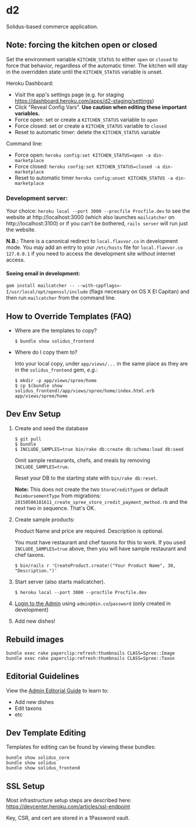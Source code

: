 # d2
Solidus-based commerce application.

## Note: forcing the kitchen open or closed
Set the environment variable `KITCHEN_STATUS` to either `open` or `closed` to force that behavior, regardless of the automatic timer. The kitchen will stay in the overridden state until the `KITCHEN_STATUS` variable is unset.

Heroku Dashboard:
- Visit the app's settings page (e.g. for staging https://dashboard.heroku.com/apps/d2-staging/settings)
- Click "Reveal Config Vars". **Use caution when editing these important variables.**
- Force open: set or create a `KITCHEN_STATUS` variable to `open`
- Force closed: set or create a `KITCHEN_STATUS` variable to `closed`
- Reset to automatic timer: delete the `KITCHEN_STATUS` variable

Command line:
- Force open: `heroku config:set KITCHEN_STATUS=open -a din-marketplace`
- Force closed: `heroku config:set KITCHEN_STATUS=closed -a din-marketplace`
- Reset to automatic timer `heroku config:unset KITCHEN_STATUS -a din-marketplace`

### Development server:
Your choice: `heroku local --port 3000 --procfile Procfile.dev` to see the website at http://localhost:3000 (which also launches `mailcatcher` on http://localhost:3100) or if you can't be bothered, `rails server` will run just the website.

**N.B.:** There is a canonical redirect to `local.flavvor.co` in development mode. You may add an entry to your `/etc/hosts` file for `local.flavvor.co 127.0.0.1` if you need to access the development site without internet access.

#### Seeing email in development:
`gem install mailcatcher -- --with-cppflags=-I/usr/local/opt/openssl/include`  (flags necessary on OS X El Capitan) and then run `mailcatcher` from the command line.

## How to Override Templates (FAQ)

- Where are the templates to copy?

    ```console
    $ bundle show solidus_frontend
    ```

- Where do I copy them to?

    Into your local copy, under `app/views/...` in the same place as they are in the `solidus_frontend` gem, _e.g._:

    ``` console
    $ mkdir -p app/views/spree/home
    $ cp $(bundle show solidus_frontend)/app/views/spree/home/index.html.erb app/views/spree/home
    ```


## Dev Env Setup

1. Create and seed the database

    ```console
    $ git pull
    $ bundle
    $ INCLUDE_SAMPLES=true bin/rake db:create db:schema:load db:seed
    ```

    Omit sample restaurants, chefs, and meals by removing `INCLUDE_SAMPLES=true`.

    Reset your DB to the starting state with `bin/rake db:reset`.

    **Note:** This does not create the two `StoreCreditType`s or default `ReimbursementType` from migrations: `20150506181611_create_spree_store_credit_payment_method.rb` and the next two in sequence. That's OK.

2. Create sample products:

    Product Name and price are required. Description is optional.

    You must have restaurant and chef taxons for this to work. If you used `INCLUDE_SAMPLES=true` above, then you will have sample restaurant and chef taxons.

    ```console
    $ bin/rails r 'CreateProduct.create!("Your Product Name", 30, "Description.")'
    ```

3. Start server (also starts mailcatcher).

    ```console
    $ heroku local --port 3000 --procfile Procfile.dev
    ```

4. [Login to the Admin](http://localhost:3000/admin) using `admin@din.co`/`password` (only created in development)

5. Add new dishes!

## Rebuild images

```
bundle exec rake paperclip:refresh:thumbnails CLASS=Spree::Image
bundle exec rake paperclip:refresh:thumbnails CLASS=Spree::Taxon
```

## Editorial Guidelines

View the [Admin Editorial Guide](https://docs.google.com/document/d/1HXd1ObkDjGsxLjm6wnhntjjaQn0TC2H3dtyownfo41w/edit) to learn to:

* Add new dishes
* Edit taxons
* etc


## Dev Template Editing

Templates for editing can be found by viewing these bundles:

```
bundle show solidus_core
bundle show solidus
bundle show solidus_frontend
```

## SSL Setup

Most infrastructure setup steps are described here: https://devcenter.heroku.com/articles/ssl-endpoint

Key, CSR, and cert are stored in a 1Password vault.
